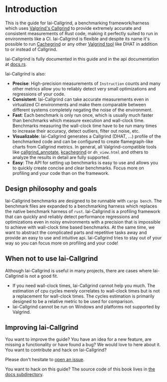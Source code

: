 # Introduction

This is the guide for Iai-Callgrind, a benchmarking framework/harness which uses
[Valgrind's Callgrind](https://valgrind.org/docs/manual/cl-manual.html) to
provide extremely accurate and consistent measurements of Rust code, making it
perfectly suited to run in environments like a CI. Iai-Callgrind is flexible and
despite its name it's possible to run [Cachegrind](./cachegrind.md) or any other
[Valgrind tool](./tools.md) like DHAT in addition to or instead of Callgrind.

Iai-Callgrind is fully documented in this guide and in the api documentation at
[docs.rs](https://docs.rs/iai-callgrind/0.16.1/iai_callgrind/).

Iai-Callgrind is also:

- __Precise__: High-precision measurements of `Instruction` counts and many
  other metrics allow you to reliably detect very small optimizations and
  regressions of your code.
- __Consistent__: Iai-Callgrind can take accurate measurements even in
  virtualized CI environments and make them comparable between different systems
  completely negating the noise of the environment.
- __Fast__: Each benchmark is only run once, which is usually much faster than
  benchmarks which measure execution and wall-clock time. Benchmarks measuring
  the wall-clock time have to be run many times to increase their accuracy,
  detect outliers, filter out noise, etc.
- __Visualizable__: Iai-Callgrind generates a Callgrind (DHAT, ...) profile of
  the benchmarked code and can be configured to create flamegraph-like charts
  from Callgrind metrics. In general, all Valgrind-compatible tools like
  [callgrind_annotate](https://valgrind.org/docs/manual/cl-manual.html#cl-manual.callgrind_annotate-options),
  [kcachegrind](https://kcachegrind.github.io/html/Home.html) or `dh_view.html`
  and others to analyze the results in detail are fully supported.
- __Easy__: The API for setting up benchmarks is easy to use and allows you to
  quickly create concise and clear benchmarks. Focus more on profiling and your
  code than on the framework.

## Design philosophy and goals

Iai-Callgrind benchmarks are designed to be runnable with `cargo bench`. The
benchmark files are expanded to a benchmarking harness which replaces the native
benchmark harness of `rust`. Iai-Callgrind is a profiling framework that can
quickly and reliably detect performance regressions and optimizations even in
noisy environments with a precision that is impossible to achieve with
wall-clock time based benchmarks. At the same time, we want to abstract the
complicated parts and repetitive tasks away and provide an easy to use and
intuitive api. Iai-Callgrind tries to stay out of your way so you can focus more
on profiling and your code!

## When not to use Iai-Callgrind

Although Iai-Callgrind is useful in many projects, there are cases where
Iai-Callgrind is not a good fit.

- If you need wall-clock times, Iai-Callgrind cannot help you much. The
  estimation of cpu cycles merely correlates to wall-clock times but is not a
  replacement for wall-clock times. The cycles estimation is primarily designed
  to be a relative metric to be used for comparison.
- Iai-Callgrind cannot be run on Windows and platforms not supported by
  Valgrind.

## Improving Iai-Callgrind

You want to improve the guide? You have an idea for a new feature, are missing a
functionality or have found a bug? We would love to here about it. You want to
contribute and hack on Iai-Callgrind?

Please don't hesitate to [open an
issue](https://github.com/iai-callgrind/iai-callgrind/issues).

You want to hack on this guide? The source code of this book lives in [the docs
subdirectory](https://github.com/iai-callgrind/iai-callgrind/tree/main/docs).

